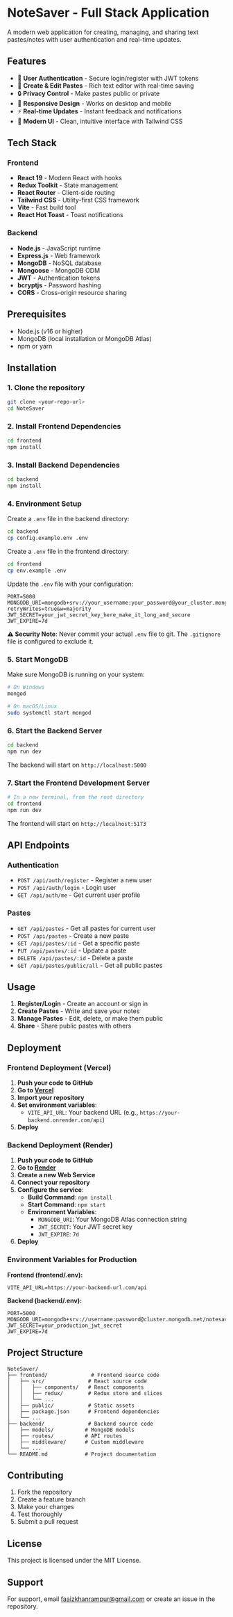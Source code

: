 # NoteSaver - Full Stack Application

A modern web application for creating, managing, and sharing text pastes/notes with user authentication and real-time updates.

## Features

- 🔐 **User Authentication** - Secure login/register with JWT tokens
- 📝 **Create & Edit Pastes** - Rich text editor with real-time saving
- 🔒 **Privacy Control** - Make pastes public or private
- 📱 **Responsive Design** - Works on desktop and mobile
- ⚡ **Real-time Updates** - Instant feedback and notifications
- 🎨 **Modern UI** - Clean, intuitive interface with Tailwind CSS

## Tech Stack

### Frontend

- **React 19** - Modern React with hooks
- **Redux Toolkit** - State management
- **React Router** - Client-side routing
- **Tailwind CSS** - Utility-first CSS framework
- **Vite** - Fast build tool
- **React Hot Toast** - Toast notifications

### Backend

- **Node.js** - JavaScript runtime
- **Express.js** - Web framework
- **MongoDB** - NoSQL database
- **Mongoose** - MongoDB ODM
- **JWT** - Authentication tokens
- **bcryptjs** - Password hashing
- **CORS** - Cross-origin resource sharing

## Prerequisites

- Node.js (v16 or higher)
- MongoDB (local installation or MongoDB Atlas)
- npm or yarn

## Installation

### 1. Clone the repository

```bash
git clone <your-repo-url>
cd NoteSaver
```

### 2. Install Frontend Dependencies

```bash
cd frontend
npm install
```

### 3. Install Backend Dependencies

```bash
cd backend
npm install
```

### 4. Environment Setup

Create a `.env` file in the backend directory:

```bash
cd backend
cp config.example.env .env
```

Create a `.env` file in the frontend directory:

```bash
cd frontend
cp env.example .env
```

Update the `.env` file with your configuration:

```env
PORT=5000
MONGODB_URI=mongodb+srv://your_username:your_password@your_cluster.mongodb.net/notesaver?retryWrites=true&w=majority
JWT_SECRET=your_jwt_secret_key_here_make_it_long_and_secure
JWT_EXPIRE=7d
```

**⚠️ Security Note**: Never commit your actual `.env` file to git. The `.gitignore` file is configured to exclude it.

### 5. Start MongoDB

Make sure MongoDB is running on your system:

```bash
# On Windows
mongod

# On macOS/Linux
sudo systemctl start mongod
```

### 6. Start the Backend Server

```bash
cd backend
npm run dev
```

The backend will start on `http://localhost:5000`

### 7. Start the Frontend Development Server

```bash
# In a new terminal, from the root directory
cd frontend
npm run dev
```

The frontend will start on `http://localhost:5173`

## API Endpoints

### Authentication

- `POST /api/auth/register` - Register a new user
- `POST /api/auth/login` - Login user
- `GET /api/auth/me` - Get current user profile

### Pastes

- `GET /api/pastes` - Get all pastes for current user
- `POST /api/pastes` - Create a new paste
- `GET /api/pastes/:id` - Get a specific paste
- `PUT /api/pastes/:id` - Update a paste
- `DELETE /api/pastes/:id` - Delete a paste
- `GET /api/pastes/public/all` - Get all public pastes

## Usage

1. **Register/Login** - Create an account or sign in
2. **Create Pastes** - Write and save your notes
3. **Manage Pastes** - Edit, delete, or make them public
4. **Share** - Share public pastes with others

## Deployment

### Frontend Deployment (Vercel)

1. **Push your code to GitHub**
2. **Go to [Vercel](https://vercel.com)**
3. **Import your repository**
4. **Set environment variables**:
   - `VITE_API_URL`: Your backend URL (e.g., `https://your-backend.onrender.com/api`)
5. **Deploy**

### Backend Deployment (Render)

1. **Push your code to GitHub**
2. **Go to [Render](https://render.com)**
3. **Create a new Web Service**
4. **Connect your repository**
5. **Configure the service**:
   - **Build Command**: `npm install`
   - **Start Command**: `npm start`
   - **Environment Variables**:
     - `MONGODB_URI`: Your MongoDB Atlas connection string
     - `JWT_SECRET`: Your JWT secret key
     - `JWT_EXPIRE`: `7d`
6. **Deploy**

### Environment Variables for Production

**Frontend (frontend/.env):**

```env
VITE_API_URL=https://your-backend-url.com/api
```

**Backend (backend/.env):**

```env
PORT=5000
MONGODB_URI=mongodb+srv://username:password@cluster.mongodb.net/notesaver
JWT_SECRET=your_production_jwt_secret
JWT_EXPIRE=7d
```

## Project Structure

```
NoteSaver/
├── frontend/              # Frontend source code
│   ├── src/              # React source code
│   │   ├── components/   # React components
│   │   ├── redux/        # Redux store and slices
│   │   └── ...
│   ├── public/           # Static assets
│   ├── package.json      # Frontend dependencies
│   └── ...
├── backend/              # Backend source code
│   ├── models/          # MongoDB models
│   ├── routes/          # API routes
│   ├── middleware/      # Custom middleware
│   └── ...
└── README.md            # Project documentation
```

## Contributing

1. Fork the repository
2. Create a feature branch
3. Make your changes
4. Test thoroughly
5. Submit a pull request

## License

This project is licensed under the MIT License.

## Support

For support, email faaizkhanrampur@gmail.com or create an issue in the repository.
